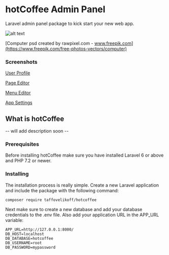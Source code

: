 # hotCoffee Admin Panel

Laravel admin panel package to kick start your new web app.

![alt text](http://dev.taffovelikoff.com/images/hotcoffee/hotcoffee_intro.png "hotCoffee")

[Computer psd created by rawpixel.com - www.freepik.com](https://www.freepik.com/free-photos-vectors/computer)

### Screenshots

[User Profile](http://dev.taffovelikoff.com/images/hotcoffee/shot3.png)

[Page Editor](http://dev.taffovelikoff.com/images/hotcoffee/shot2.png)

[Menu Editor](http://dev.taffovelikoff.com/images/hotcoffee/shot4.png)

[App Settings](http://dev.taffovelikoff.com/images/hotcoffee/shot4.png)


## What is hotCoffee

-- will add description soon --

### Prerequisites

Before installing hotCoffee make sure you have installed Laravel 6 or above and PHP 7.2 or newer.

### Installing

The installation process is really simple. Create a new Laravel application and include the package with the following command:

```
composer require taffovelikoff/hotcoffee
```

Next make sure to create a new database and add your database credentials to the .env file. Also add your application URL in the APP_URL variable:

```
APP_URL=http://127.0.0.1:8000/
DB_HOST=localhost
DB_DATABASE=hotcoffee
DB_USERNAME=root
DB_PASSWORD=mypassword
```

